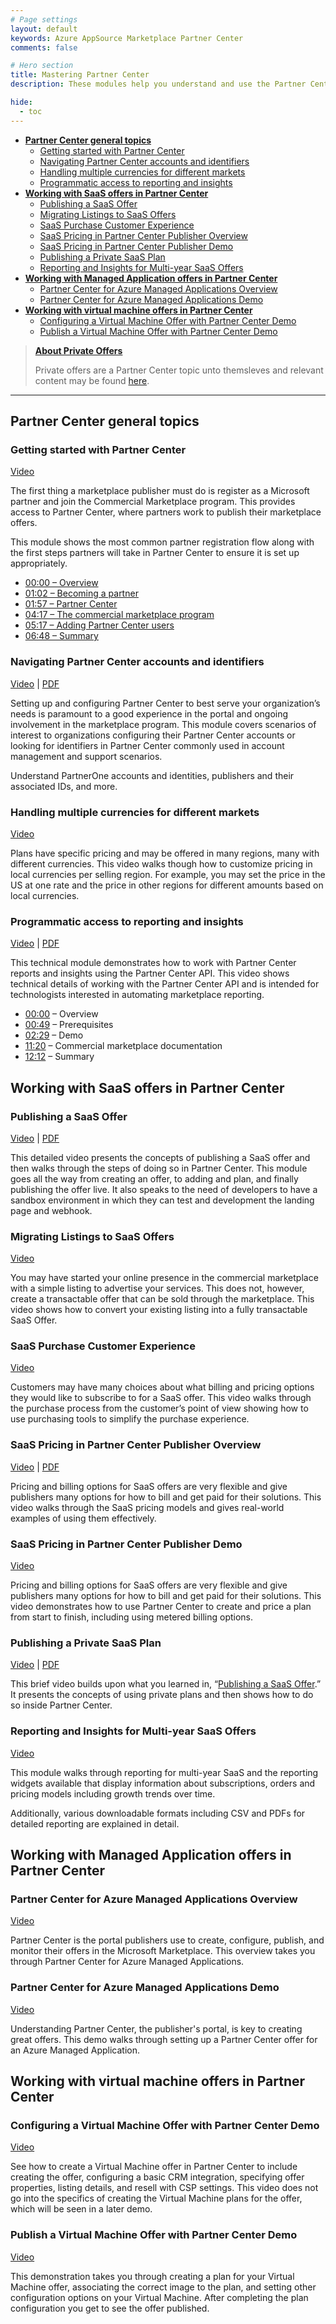 ```yaml
---
# Page settings
layout: default
keywords: Azure AppSource Marketplace Partner Center
comments: false

# Hero section
title: Mastering Partner Center
description: These modules help you understand and use the Partner Center portal to publish your commercial marketplace offer.

hide:
  - toc
---
```


<!-- no toc -->
- **[Partner Center general topics](#partner-center-general-topics)**
    - [Getting started with Partner Center](#getting-started-with-partner-center)
    - [Navigating Partner Center accounts and identifiers](#navigating-partner-center-accounts-and-identifiers)
    - [Handling multiple currencies for different markets](#handling-multiple-currencies-for-different-markets)
    - [Programmatic access to reporting and insights](#programmatic-access-to-reporting-and-insights)
- **[Working with SaaS offers in Partner Center](#working-with-saas-offers-in-partner-center)**
    - [Publishing a SaaS Offer](#publishing-a-saas-offer)
    - [Migrating Listings to SaaS Offers](#migrating-listings-to-saas-offers)
    - [SaaS Purchase Customer Experience](#saas-purchase-customer-experience)
    - [SaaS Pricing in Partner Center Publisher Overview](#saas-pricing-in-partner-center-publisher-overview)
    - [SaaS Pricing in Partner Center Publisher Demo](#saas-pricing-in-partner-center-publisher-demo)
    - [Publishing a Private SaaS Plan](#publishing-a-private-saas-plan)
    - [Reporting and Insights for Multi-year SaaS Offers](#reporting-and-insights-for-multi-year-saas-offers)
- **[Working with Managed Application offers in Partner Center](#working-with-managed-application-offers-in-partner-center)**
    - [Partner Center for Azure Managed Applications Overview](#partner-center-for-azure-managed-applications-overview)
    - [Partner Center for Azure Managed Applications Demo](#partner-center-for-azure-managed-applications-demo)
- **[Working with virtual machine offers in Partner Center](#working-with-virtual-machine-offers-in-partner-center)**
    - [Configuring a Virtual Machine Offer with Partner Center Demo](#configuring-a-virtual-machine-offer-with-partner-center-demo)
    - [Publish a Virtual Machine Offer with Partner Center Demo](#publish-a-virtual-machine-offer-with-partner-center-demo)



> **[About Private Offers](./private-offers.md)**
>
> Private offers are a Partner Center topic unto themsleves and relevant content may be found [here](./private-offers.md).

---

## Partner Center general topics

### Getting started with Partner Center

<a target="_blank" href="https://aka.ms/AAofj3k">Video</a>

The first thing a marketplace publisher must do is register as a Microsoft partner and join the Commercial Marketplace program. This provides access to Partner Center, where partners work to publish their marketplace offers.

This module shows the most common partner registration flow along with the first steps partners will take in Partner Center to ensure it is set up appropriately.

- <a target="_blank" href="https://www.youtube.com/watch?v=xIrWNK055Bc">00:00 – Overview</a>
- <a target="_blank" href="https://youtu.be/xIrWNK055Bc?t=62">01:02 – Becoming a partner</a>
- <a target="_blank" href="https://youtu.be/xIrWNK055Bc?t=117">01:57 – Partner Center</a>
- <a target="_blank" href="https://youtu.be/xIrWNK055Bc?t=257">04:17 – The commercial marketplace program</a>
- <a target="_blank" href="https://youtu.be/xIrWNK055Bc?t=317">05:17 – Adding Partner Center users</a>
- <a target="_blank" href="https://youtu.be/xIrWNK055Bc?t=410">06:48 – Summary</a>

### Navigating Partner Center accounts and identifiers

<a target="_blank" href="https://aka.ms/AAnlvrh">Video</a> | [PDF](./pdfs/05-pc-ids.pdf)

Setting up and configuring Partner Center to best serve your organization’s needs is paramount to a good experience in the portal and ongoing involvement in the marketplace program. This module covers scenarios of interest to organizations configuring their Partner Center accounts or looking for identifiers in Partner Center commonly used in account management and support scenarios.

Understand PartnerOne accounts and identities, publishers and their associated IDs, and more.

### Handling multiple currencies for different markets

<a target="_blank" href="https://go.microsoft.com/fwlink/?linkid=2207055">Video</a>

Plans have specific pricing and may be offered in many regions, many with different currencies. This video walks though how to customize pricing in local currencies per selling region. For example, you may set the price in the US at one rate and the price in other regions for different amounts based on local currencies.

### Programmatic access to reporting and insights

<a target="_blank" href="https://go.microsoft.com/fwlink/?linkid=2223619">Video</a> | [PDF](./pdfs/03.6-programmatic-access-to-reporting-and-insights.pdf)

This technical module demonstrates how to work with Partner Center reports and insights using the Partner Center API. This video shows technical details of working with the Partner Center API and is intended for technologists interested in automating marketplace reporting.

- <a target="_blank" href="https://www.youtube.com/watch?v=-YEy5VBsSdk&t=0s">00:00</a> – Overview
- <a target="_blank" href="https://www.youtube.com/watch?v=-YEy5VBsSdk&t=49s">00:49</a> – Prerequisites
- <a target="_blank" href="https://www.youtube.com/watch?v=-YEy5VBsSdk&t=149s">02:29</a> – Demo
- <a target="_blank" href="https://www.youtube.com/watch?v=-YEy5VBsSdk&t=680s">11:20</a> – Commercial marketplace documentation
- <a target="_blank" href="https://www.youtube.com/watch?v=-YEy5VBsSdk&t=732s">12:12</a> – Summary

## Working with SaaS offers in Partner Center

### Publishing a SaaS Offer

<a target="_blank" href="https://go.microsoft.com/fwlink/?linkid=2196318">Video</a> | [PDF](../saas/pdfs/03.1-Publishing-a-SaaS-Offer.pdf)

This detailed video presents the concepts of publishing a SaaS offer and then walks through the steps of doing so in Partner Center. This module goes all the way from creating an offer, to adding and plan, and finally publishing the offer live. It also speaks to the need of developers to have a sandbox environment in which they can test and development the landing page and webhook.

### Migrating Listings to SaaS Offers

<a target="_blank" href="https://go.microsoft.com/fwlink/?linkid=2196250">Video</a>

You may have started your online presence in the commercial marketplace with a simple listing to advertise your services. This does not, however, create a transactable offer that can be sold through the marketplace. This video shows how to convert your existing listing into a fully transactable SaaS Offer.

### SaaS Purchase Customer Experience

<a target="_blank" href="https://go.microsoft.com/fwlink/?linkid=2202782">Video</a>

Customers may have many choices about what billing and pricing options they would like to subscribe to for a SaaS offer. This video walks through the purchase process from the customer’s point of view showing how to use purchasing tools to simplify the purchase experience.

### SaaS Pricing in Partner Center Publisher Overview

<a target="_blank" href="https://go.microsoft.com/fwlink/?linkid=2201523">Video</a> | 
[PDF](../partner-center/pdfs/03.2-saas-pricing-in-partner-center-publisher-overview.pdf)

Pricing and billing options for SaaS offers are very flexible and give publishers many options for how to bill and get paid for their solutions. This video walks through the SaaS pricing models and gives real-world examples of using them effectively.

### SaaS Pricing in Partner Center Publisher Demo

<a target="_blank" href="https://go.microsoft.com/fwlink/?linkid=2201524">Video</a>

Pricing and billing options for SaaS offers are very flexible and give publishers many options for how to bill and get paid for their solutions. This video demonstrates how to use Partner Center to create and price a plan from start to finish, including using metered billing options.

### Publishing a Private SaaS Plan

<a target="_blank" href="https://go.microsoft.com/fwlink/?linkid=2196256">Video</a> | [PDF](../saas/pdfs/03.2-Publishing-Private-SaaS-Plan.pdf)

This brief video builds upon what you learned in, “[Publishing a SaaS Offer](#publishing-a-saas-offer).” It presents the concepts of using private plans and then shows how to do so inside Partner Center.

### Reporting and Insights for Multi-year SaaS Offers

<a target="_blank" href="https://go.microsoft.com/fwlink/?linkid=2215839">Video</a>

This module walks through reporting for multi-year SaaS and the reporting widgets available that display information about subscriptions, orders and pricing models including growth trends over time.

Additionally, various downloadable formats including CSV and PDFs for detailed reporting are explained in detail.

## Working with Managed Application offers in Partner Center

### Partner Center for Azure Managed Applications Overview

<a target="_blank" href="https://go.microsoft.com/fwlink/?linkid=2196143">Video</a>

Partner Center is the portal publishers use to create, configure, publish, and monitor their offers in the Microsoft Marketplace. This overview takes you through Partner Center for Azure Managed Applications.

### Partner Center for Azure Managed Applications Demo

<a target="_blank" href="https://go.microsoft.com/fwlink/?linkid=2196410">Video</a>

Understanding Partner Center, the publisher's portal, is key to creating great offers. This demo walks through setting up a Partner Center offer for an Azure Managed Application.

## Working with virtual machine offers in Partner Center

### Configuring a Virtual Machine Offer with Partner Center Demo

<a href="https://go.microsoft.com/fwlink/?linkid=2197587" target="_blank">Video</a>

See how to create a Virtual Machine offer in Partner Center to include creating the offer, configuring a basic CRM integration, specifying offer properties, listing details, and resell with CSP settings. This video does not go into the specifics of creating the Virtual Machine plans for the offer, which will be seen in a later demo.

### Publish a Virtual Machine Offer with Partner Center Demo

<a href="https://go.microsoft.com/fwlink/?linkid=2197498" target="_blank">Video</a>

This demonstration takes you through creating a plan for your Virtual Machine offer, associating the correct image to the plan, and setting other configuration options on your Virtual Machine. After completing the plan configuration you get to see the offer published.